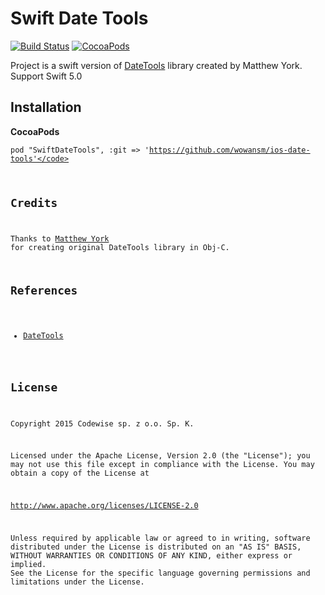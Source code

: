 # Swift Date Tools 
[![Build Status](https://travis-ci.org/codewise/ios-date-tools.svg?branch=master)](https://travis-ci.org/codewise/ios-date-tools)
[![CocoaPods](https://cocoapod-badges.herokuapp.com/v/SwiftDateTools/badge.png)](http://cocoapods.org/?q=swiftdatetools)

Project is a swift version of [DateTools](https://github.com/MatthewYork/DateTools) library created by Matthew York.
Support Swift 5.0

## Installation

**CocoaPods**

<code>pod "SwiftDateTools", :git => 'https://github.com/wowansm/ios-date-tools'</code>

## Credits

Thanks to [Matthew York](https://github.com/MatthewYork) for creating original DateTools library in Obj-C. 

## References

* [DateTools](https://github.com/MatthewYork/DateTools)

## License

Copyright 2015 Codewise sp. z o.o. Sp. K.

Licensed under the Apache License, Version 2.0 (the "License");
you may not use this file except in compliance with the License.
You may obtain a copy of the License at

http://www.apache.org/licenses/LICENSE-2.0

Unless required by applicable law or agreed to in writing, software
distributed under the License is distributed on an "AS IS" BASIS,
WITHOUT WARRANTIES OR CONDITIONS OF ANY KIND, either express or implied.
See the License for the specific language governing permissions and
limitations under the License.

